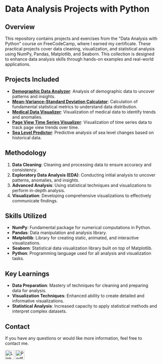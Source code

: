 # Data Analysis Projects with Python

## Overview
This repository contains projects and exercises from the "Data Analysis with Python" course on FreeCodeCamp, where I earned my certificate. These practical projects cover data cleaning, visualization, and statistical analysis using NumPy, Pandas, Matplotlib, and Seaborn. This collection is designed to enhance data analysis skills through hands-on examples and real-world applications.

## Projects Included
- **[Demographic Data Analyzer](https://github.com/jeanpaulomv/freecodecamp-data-analysis-with-python-projects/tree/1aaae1d5ff5e48d9013ed5969c494fc0f574059e/Demographic%20Data%20Analyzer)**: Analysis of demographic data to uncover patterns and insights.
- **[Mean-Variance-Standard Deviation Calculator](https://github.com/jeanpaulomv/freecodecamp-data-analysis-with-python-projects/tree/de59ba40cafedffa03ce4b93ecb6258e16f4070d/Mean-Variance-Standard%20Deviation%20Calculator)**: Calculation of fundamental statistical metrics to understand data distribution.
- **[Medical Data Visualizer](https://github.com/jeanpaulomv/freecodecamp-data-analysis-with-python-projects/tree/de59ba40cafedffa03ce4b93ecb6258e16f4070d/Medical%20Data%20Visualizer)**: Visualization of medical data to identify trends and anomalies.
- **[Page View Time Series Visualizer](https://github.com/jeanpaulomv/freecodecamp-data-analysis-with-python-projects/tree/de59ba40cafedffa03ce4b93ecb6258e16f4070d/Page%20View%20Time%20Series%20Visualizer)**: Visualization of time series data to track page view trends over time.
- **[Sea Level Predictor](https://github.com/jeanpaulomv/freecodecamp-data-analysis-with-python-projects/tree/de59ba40cafedffa03ce4b93ecb6258e16f4070d/Sea%20Level%20Predictor)**: Predictive analysis of sea level changes based on historical data.

## Methodology
1. **Data Cleaning**: Cleaning and processing data to ensure accuracy and consistency.
2. **Exploratory Data Analysis (EDA)**: Conducting initial analysis to uncover patterns, anomalies, and insights.
3. **Advanced Analysis**: Using statistical techniques and visualizations to perform in-depth analysis.
4. **Visualization**: Developing comprehensive visualizations to effectively communicate findings.

## Skills Utilized
- **NumPy**: Fundamental package for numerical computations in Python.
- **Pandas**: Data manipulation and analysis library.
- **Matplotlib**: Library for creating static, animated, and interactive visualizations.
- **Seaborn**: Statistical data visualization library built on top of Matplotlib.
- **Python**: Programming language used for all analysis and visualization tasks.

## Key Learnings
- **Data Preparation**: Mastery of techniques for cleaning and preparing data for analysis.
- **Visualization Techniques**: Enhanced ability to create detailed and informative visualizations.
- **Statistical Analysis**: Increased capacity to apply statistical methods and interpret complex datasets.

## Contact
If you have any questions or would like more information, feel free to contact me.

<a href="https://www.linkedin.com/in/jeanpaulomv/"><img src="https://img.shields.io/badge/jeanpaulomv-0077B5?style=for-the-badge&logo=linkedin&logoColor=white" alt="LinkedIn" height="30"></a>
<a href="https://www.datascienceportfol.io/jeanpaulomv"><img src="https://img.shields.io/badge/Portfolio-255E63?style=for-the-badge&logo=About.me&logoColor=white" alt="Portfolio" height="30"></a>

